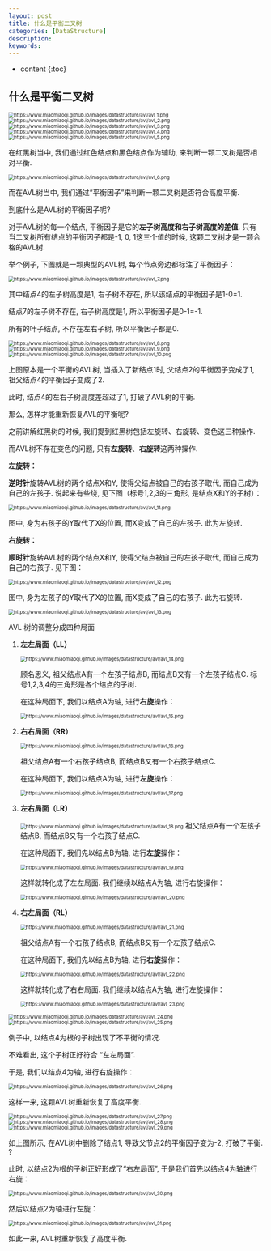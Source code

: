 ```yaml
---
layout: post
title: 什么是平衡二叉树
categories: [DataStructure]
description: 
keywords: 
---
```


* content
{:toc}


## 什么是平衡二叉树

<img src="https://www.miaomiaoqi.github.io/images/datastructure/avl/avl_1.png" alt="https://www.miaomiaoqi.github.io/images/datastructure/avl/avl_1.png" style="zoom:67%;" />

<img src="https://www.miaomiaoqi.github.io/images/datastructure/avl/avl_2.png" alt="https://www.miaomiaoqi.github.io/images/datastructure/avl/avl_2.png" style="zoom:67%;" />

<img src="https://www.miaomiaoqi.github.io/images/datastructure/avl/avl_3.png" alt="https://www.miaomiaoqi.github.io/images/datastructure/avl/avl_3.png" style="zoom:67%;" />

<img src="https://www.miaomiaoqi.github.io/images/datastructure/avl/avl_4.png" alt="https://www.miaomiaoqi.github.io/images/datastructure/avl/avl_4.png" style="zoom:67%;" />

<img src="https://www.miaomiaoqi.github.io/images/datastructure/avl/avl_5.png" alt="https://www.miaomiaoqi.github.io/images/datastructure/avl/avl_5.png" style="zoom:67%;" />

在红黑树当中, 我们通过红色结点和黑色结点作为辅助, 来判断一颗二叉树是否相对平衡. 

<img src="https://www.miaomiaoqi.github.io/images/datastructure/avl/avl_6.png" alt="https://www.miaomiaoqi.github.io/images/datastructure/avl/avl_6.png" style="zoom:67%;" />

而在AVL树当中, 我们通过“平衡因子”来判断一颗二叉树是否符合高度平衡. 

到底什么是AVL树的平衡因子呢? 

对于AVL树的每一个结点, 平衡因子是它的**左子树高度和右子树高度的差值**. 只有当二叉树所有结点的平衡因子都是-1, 0, 1这三个值的时候, 这颗二叉树才是一颗合格的AVL树. 

举个例子, 下图就是一颗典型的AVL树, 每个节点旁边都标注了平衡因子：

<img src="https://www.miaomiaoqi.github.io/images/datastructure/avl/avl_7.png" alt="https://www.miaomiaoqi.github.io/images/datastructure/avl/avl_7.png" style="zoom:67%;" />

其中结点4的左子树高度是1, 右子树不存在, 所以该结点的平衡因子是1-0=1. 

结点7的左子树不存在, 右子树高度是1, 所以平衡因子是0-1=-1. 

所有的叶子结点, 不存在左右子树, 所以平衡因子都是0. 

<img src="https://www.miaomiaoqi.github.io/images/datastructure/avl/avl_8.png" alt="https://www.miaomiaoqi.github.io/images/datastructure/avl/avl_8.png" style="zoom:67%;" />

<img src="https://www.miaomiaoqi.github.io/images/datastructure/avl/avl_9.png" alt="https://www.miaomiaoqi.github.io/images/datastructure/avl/avl_9.png" style="zoom:67%;" />

<img src="https://www.miaomiaoqi.github.io/images/datastructure/avl/avl_10.png" alt="https://www.miaomiaoqi.github.io/images/datastructure/avl/avl_10.png" style="zoom:67%;" />

上图原本是一个平衡的AVL树, 当插入了新结点1时, 父结点2的平衡因子变成了1, 祖父结点4的平衡因子变成了2. 

此时, 结点4的左右子树高度差超过了1, 打破了AVL树的平衡. 

那么, 怎样才能重新恢复AVL的平衡呢? 

之前讲解红黑树的时候, 我们提到红黑树包括左旋转、右旋转、变色这三种操作. 

而AVL树不存在变色的问题, 只有**左旋转**、**右旋转**这两种操作. 

**左旋转：**

**逆时针**旋转AVL树的两个结点X和Y, 使得父结点被自己的右孩子取代, 而自己成为自己的左孩子. 说起来有些绕, 见下图（标号1,2,3的三角形, 是结点X和Y的子树）：

<img src="https://www.miaomiaoqi.github.io/images/datastructure/avl/avl_11.png" alt="https://www.miaomiaoqi.github.io/images/datastructure/avl/avl_11.png" style="zoom:67%;" />

图中, 身为右孩子的Y取代了X的位置, 而X变成了自己的左孩子. 此为左旋转. 

**右旋转：**

**顺时针**旋转AVL树的两个结点X和Y, 使得父结点被自己的左孩子取代, 而自己成为自己的右孩子. 见下图：

<img src="https://www.miaomiaoqi.github.io/images/datastructure/avl/avl_12.png" alt="https://www.miaomiaoqi.github.io/images/datastructure/avl/avl_12.png" style="zoom:67%;" />

图中, 身为左孩子的Y取代了X的位置, 而X变成了自己的右孩子. 此为右旋转. 

<img src="https://www.miaomiaoqi.github.io/images/datastructure/avl/avl_13.png" alt="https://www.miaomiaoqi.github.io/images/datastructure/avl/avl_13.png" style="zoom:67%;" />

AVL 树的调整分成四种局面

1.  **左左局面（LL）**

    <img src="https://www.miaomiaoqi.github.io/images/datastructure/avl/avl_14.png" alt="https://www.miaomiaoqi.github.io/images/datastructure/avl/avl_14.png" style="zoom:67%;" />

    顾名思义, 祖父结点A有一个左孩子结点B, 而结点B又有一个左孩子结点C. 标号1,2,3,4的三角形是各个结点的子树. 

    

    在这种局面下, 我们以结点A为轴, 进行**右旋**操作：

    <img src="https://www.miaomiaoqi.github.io/images/datastructure/avl/avl_15.png" alt="https://www.miaomiaoqi.github.io/images/datastructure/avl/avl_15.png" style="zoom:67%;" />

2.  **右右局面（RR）**

    <img src="https://www.miaomiaoqi.github.io/images/datastructure/avl/avl_16.png" alt="https://www.miaomiaoqi.github.io/images/datastructure/avl/avl_16.png" style="zoom:67%;" />

    祖父结点A有一个右孩子结点B, 而结点B又有一个右孩子结点C. 

    在这种局面下, 我们以结点A为轴, 进行**左旋**操作：

    <img src="https://www.miaomiaoqi.github.io/images/datastructure/avl/avl_17.png" alt="https://www.miaomiaoqi.github.io/images/datastructure/avl/avl_17.png" style="zoom:67%;" />

3.  **左右局面（LR）**

    <img src="https://www.miaomiaoqi.github.io/images/datastructure/avl/avl_18.png" alt="https://www.miaomiaoqi.github.io/images/datastructure/avl/avl_18.png" style="zoom:67%;" />
    祖父结点A有一个左孩子结点B, 而结点B又有一个右孩子结点C. 

    在这种局面下, 我们先以结点B为轴, 进行**左旋**操作：

    <img src="https://www.miaomiaoqi.github.io/images/datastructure/avl/avl_19.png" alt="https://www.miaomiaoqi.github.io/images/datastructure/avl/avl_19.png" style="zoom:67%;" />

    这样就转化成了左左局面. 我们继续以结点A为轴, 进行右旋操作：

    <img src="https://www.miaomiaoqi.github.io/images/datastructure/avl/avl_20.png" alt="https://www.miaomiaoqi.github.io/images/datastructure/avl/avl_20.png" style="zoom:67%;" />

4.  **右左局面（RL）**

    <img src="https://www.miaomiaoqi.github.io/images/datastructure/avl/avl_21.png" alt="https://www.miaomiaoqi.github.io/images/datastructure/avl/avl_21.png" style="zoom:67%;" />

    祖父结点A有一个右孩子结点B, 而结点B又有一个左孩子结点C. 

    

    在这种局面下, 我们先以结点B为轴, 进行**右旋**操作：

    <img src="https://www.miaomiaoqi.github.io/images/datastructure/avl/avl_22.png" alt="https://www.miaomiaoqi.github.io/images/datastructure/avl/avl_22.png" style="zoom:67%;" />

    这样就转化成了右右局面. 我们继续以结点A为轴, 进行左旋操作：

    <img src="https://www.miaomiaoqi.github.io/images/datastructure/avl/avl_23.png" alt="https://www.miaomiaoqi.github.io/images/datastructure/avl/avl_23.png" style="zoom:67%;" />

<img src="https://www.miaomiaoqi.github.io/images/datastructure/avl/avl_24.png" alt="https://www.miaomiaoqi.github.io/images/datastructure/avl/avl_24.png" style="zoom:67%;" />

<img src="https://www.miaomiaoqi.github.io/images/datastructure/avl/avl_25.png" alt="https://www.miaomiaoqi.github.io/images/datastructure/avl/avl_25.png" style="zoom:67%;" />

例子中, 以结点4为根的子树出现了不平衡的情况. 

不难看出, 这个子树正好符合 “左左局面”. 

于是, 我们以结点4为轴, 进行右旋操作：

<img src="https://www.miaomiaoqi.github.io/images/datastructure/avl/avl_26.png" alt="https://www.miaomiaoqi.github.io/images/datastructure/avl/avl_26.png" style="zoom:67%;" />

这样一来, 这颗AVL树重新恢复了高度平衡. 

<img src="https://www.miaomiaoqi.github.io/images/datastructure/avl/avl_27.png" alt="https://www.miaomiaoqi.github.io/images/datastructure/avl/avl_27.png" style="zoom:67%;" />

<img src="https://www.miaomiaoqi.github.io/images/datastructure/avl/avl_28.png" alt="https://www.miaomiaoqi.github.io/images/datastructure/avl/avl_28.png" style="zoom:67%;" />

<img src="https://www.miaomiaoqi.github.io/images/datastructure/avl/avl_29.png" alt="https://www.miaomiaoqi.github.io/images/datastructure/avl/avl_29.png" style="zoom:67%;" />

如上图所示, 在AVL树中删除了结点1, 导致父节点2的平衡因子变为-2, 打破了平衡. ?

此时, 以结点2为根的子树正好形成了“右左局面”, 于是我们首先以结点4为轴进行右旋：

<img src="https://www.miaomiaoqi.github.io/images/datastructure/avl/avl_30.png" alt="https://www.miaomiaoqi.github.io/images/datastructure/avl/avl_30.png" style="zoom:67%;" />

然后以结点2为轴进行左旋：

<img src="https://www.miaomiaoqi.github.io/images/datastructure/avl/avl_31.png" alt="https://www.miaomiaoqi.github.io/images/datastructure/avl/avl_31.png" style="zoom:67%;" />

如此一来, AVL树重新恢复了高度平衡. 
